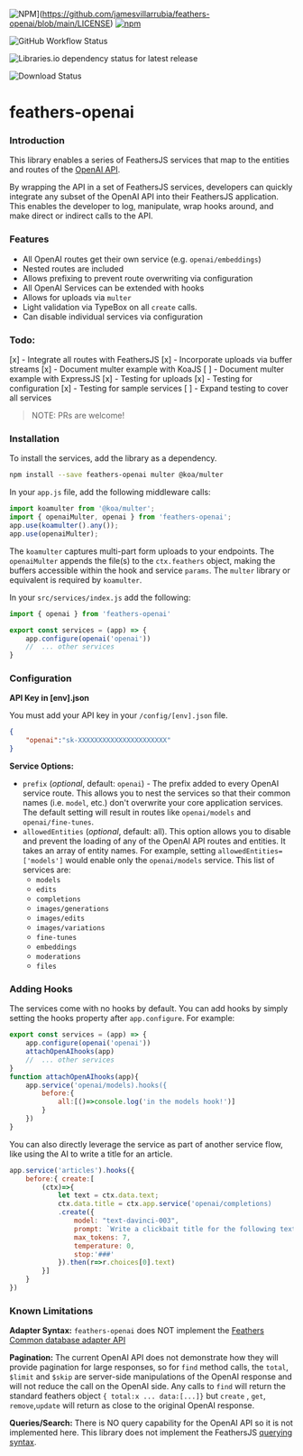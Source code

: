![NPM](https://img.shields.io/npm/l/feathers-openai)](https://github.com/jamesvillarrubia/feathers-openai/blob/main/LICENSE) [![npm](https://img.shields.io/npm/v/feathers-openai?label=latest)](https://www.npmjs.com/package/feathers-openai)

  

![GitHub Workflow Status](https://img.shields.io/github/workflow/status/jamesvillarrubia/feathers-openai/Node%20Lint%20&%20Test?label=build%20%26%20lint)

![Libraries.io dependency status for latest release](https://img.shields.io/librariesio/release/npm/feathers-openai)

![Download Status](https://img.shields.io/npm/dm/feathers-openai.svg)

# feathers-openai

### Introduction

This library enables a series of FeathersJS services that map to the entities and routes of the [OpenAI API](https://platform.openai.com/docs/api-reference/introduction).

By wrapping the API in a set of FeathersJS services, developers can quickly integrate any subset of the OpenAI API into their FeathersJS application. This enables the developer to log, manipulate, wrap hooks around, and make direct or indirect calls to the API.

### Features
* All OpenAI routes get their own service (e.g. `openai/embeddings`)
* Nested routes are included
* Allows prefixing to prevent route overwriting via configuration
* All OpenAI Services can be extended with hooks
* Allows for uploads via `multer`
* Light validation via TypeBox on all `create` calls.
* Can disable individual services via configuration

### Todo:
[x] - Integrate all routes with FeathersJS
[x] - Incorporate uploads via buffer streams
[x] - Document multer example with KoaJS
[ ] - Document multer example with ExpressJS
[x] - Testing for uploads
[x] - Testing for configuration
[x] - Testing for sample services
[ ] - Expand testing to cover all services

> NOTE: PRs are welcome!

### Installation

To install the services, add the library as a dependency.
```bash
npm install --save feathers-openai multer @koa/multer
```  
In your `app.js` file, add the following middleware calls:
```javascript
import koamulter from '@koa/multer';
import { openaiMulter, openai } from 'feathers-openai';
app.use(koamulter().any());
app.use(openaiMulter);
```
The `koamulter` captures multi-part form uploads to your endpoints.  The `openaiMulter` appends the file(s) to the `ctx.feathers` object, making the buffers accessible within the hook and service `params`.  The `multer` library or equivalent is required by `koamulter`.  

In your `src/services/index.js` add the following:

```javascript
import { openai } from 'feathers-openai'

export const services = (app) => {
	app.configure(openai('openai'))
	//	... other services
}
```

### Configuration
__API Key in [env].json__

You must add your API key in your `/config/[env].json` file. 

```json
{
	"openai":"sk-XXXXXXXXXXXXXXXXXXXXXX"
}
```

__Service Options:__

- `prefix` (*optional*, default: `openai`) - The prefix added to every OpenAI service route.  This allows you to nest the services so that their common names (i.e. `model`, etc.) don't overwrite your core application services.  The default setting will result in routes like `openai/models` and `openai/fine-tunes`.
- `allowedEntities` (*optional*, default: all).  This option allows you to disable and prevent the loading of any of the OpenAI API routes and entities.  It takes an array of entity names.  For example, setting `allowedEntities=['models']` would enable only the `openai/models` service. This list of services are:
	- `models`
	- `edits`
	- `completions`
	- `images/generations`
	- `images/edits`
	- `images/variations`
	- `fine-tunes`
	- `embeddings`
	- `moderations`
	- `files`

### Adding Hooks

The services come with no hooks by default.  You can add hooks by simply setting the hooks property after `app.configure`.  For example:

```javascript
export const services = (app) => {
	app.configure(openai('openai'))
	attachOpenAIhooks(app)
	//	... other services
}
function attachOpenAIhooks(app){
	app.service('openai/models).hooks({
		before:{
			all:[()=>console.log('in the models hook!')]
		}
	})
}
```

You can also directly leverage the service as part of another service flow, like using the AI to write a title for an article.

 
```javascript
app.service('articles').hooks({
	before:{ create:[
		(ctx)=>{
			let text = ctx.data.text;
			ctx.data.title = ctx.app.service('openai/completions)
			.create({
				model: "text-davinci-003",
				prompt: `Write a clickbait title for the following text:\n${text}\n####`,
				max_tokens: 7,
				temperature: 0,
				stop:'###'
			}).then(r=>r.choices[0].text)
		}]
	}
})
```


### Known Limitations
__Adapter Syntax:__ `feathers-openai` does NOT implement the [Feathers Common database adapter API](https://docs.feathersjs.com/api/databases/common.html) 

__Pagination:__  The current OpenAI API does not demonstrate how they will provide pagination for large responses, so for `find` method calls, the `total`, `$limit` and `$skip` are server-side manipulations of the OpenAI response and will not reduce the call on the OpenAI side.   Any calls to `find` will return the standard feathers object `{ total:x ... data:[...]}` but `create` , `get`, `remove`,`update` will return as close to the original OpenAI response.  

__Queries/Search:__ There is NO query capability for the OpenAI API so it is not implemented here.  This library does not implement the FeathersJS [querying syntax](https://docs.feathersjs.com/api/databases/querying.html). 

